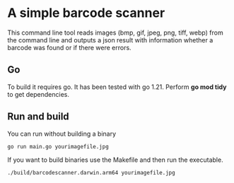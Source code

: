 # A simple barcode scanner 

This command line tool reads images (bmp, gif, jpeg, png, tiff, webp) from the command line and outputs a json result 
with information whether a barcode was found or if there were errors.

## Go

To build it requires go. It has been tested with go 1.21. Perform **go mod tidy** to get dependencies. 


## Run and build

You can run without building a binary
```
go run main.go yourimagefile.jpg
```

If you want to build binaries use the Makefile and then run the executable. 
```
./build/barcodescanner.darwin.arm64 yourimagefile.jpg
```
